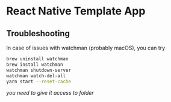 # React Native Template App

## Troubleshooting

In case of issues with watchman (probably macOS), you can try

```sh
brew uninstall watchman
brew install watchman
watchman shutdown-server
watchman watch-del-all
yarn start --reset-cache
```

_you need to give it access to folder_
